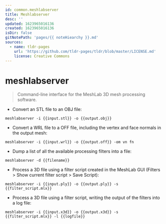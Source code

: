 ```yaml
---
id: common.meshlabserver
title: Meshlabserver
desc: ''
updated: 1623965016136
created: 1623965016136
isDir: false
gitNotePath: 'pages/{{ noteHiearchy }}.md'
sources:
  - name: tldr-pages
    url: 'https://github.com/tldr-pages/tldr/blob/master/LICENSE.md'
    license: Creative Commons
---
```

# meshlabserver

> Command-line interface for the MeshLab 3D mesh processing software.

- Convert an STL file to an OBJ file:

`meshlabserver -i {{input.stl}} -o {{output.obj}}`

- Convert a WRL file to a OFF file, including the vertex and face normals in the output mesh:

`meshlabserver -i {{input.wrl}} -o {{output.off}} -om vn fn`

- Dump a list of all the available processing filters into a file:

`meshlabserver -d {{filename}}`

- Process a 3D file using a filter script created in the MeshLab GUI (Filters > Show current filter script > Save Script):

`meshlabserver -i {{input.ply}} -o {{output.ply}} -s {{filter_script.mlx}}`

- Process a 3D file using a filter script, writing the output of the filters into a log file:

`meshlabserver -i {{input.x3d}} -o {{output.x3d}} -s {{filter_script.mlx}} -l {{logfile}}`

